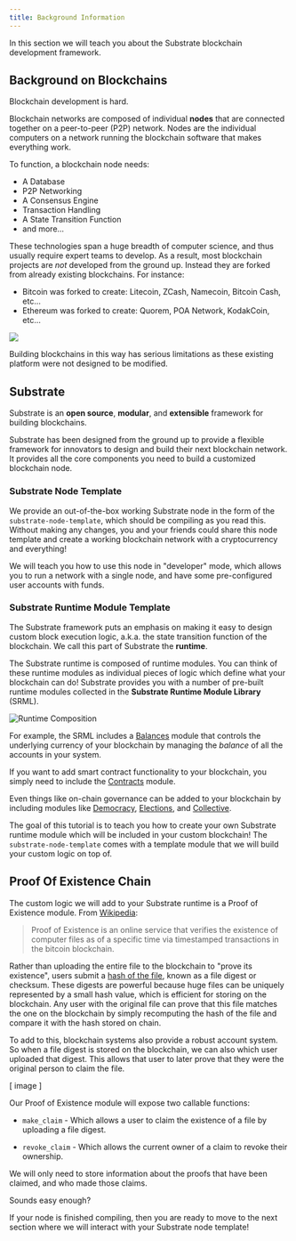 ```yaml
---
title: Background Information
---
```


In this section we will teach you about the Substrate blockchain development framework.

## Background on Blockchains

Blockchain development is hard.

Blockchain networks are composed of individual **nodes** that are connected together on a peer-to-peer (P2P) network. Nodes are the individual computers on a network running the blockchain software that makes everything work.

To function, a blockchain node needs:

* A Database
* P2P Networking
* A Consensus Engine
* Transaction Handling
* A State Transition Function
* and more...

These technologies span a huge breadth of computer science, and thus usually require expert teams to develop. As a result, most blockchain projects are _not_ developed from the ground up. Instead they are forked from already existing blockchains. For instance:

* Bitcoin was forked to create: Litecoin, ZCash, Namecoin, Bitcoin Cash, etc...
* Ethereum was forked to create: Quorem, POA Network, KodakCoin, etc...

![](assets/forks.png)

Building blockchains in this way has serious limitations as these existing platform were not designed to be modified.

## Substrate

Substrate is an **open source**, **modular**, and **extensible** framework for building blockchains.

Substrate has been designed from the ground up to provide a flexible framework for innovators to design and build their next blockchain network. It provides all the core components you need to build a customized blockchain node.

### Substrate Node Template

We provide an out-of-the-box working Substrate node in the form of the `substrate-node-template`, which should be compiling as you read this. Without making any changes, you and your friends could share this node template and create a working blockchain network with a cryptocurrency and everything!

We will teach you how to use this node in "developer" mode, which allows you to run a network with a single node, and have some pre-configured user accounts with funds.

### Substrate Runtime Module Template

The Substrate framework puts an emphasis on making it easy to design custom block execution logic, a.k.a. the state transition function of the blockchain. We call this part of Substrate the **runtime**.

The Substrate runtime is composed of runtime modules. You can think of these runtime modules as individual pieces of logic which define what your blockchain can do! Substrate provides you with a number of pre-built runtime modules collected in the **Substrate Runtime Module Library** (SRML).

![Runtime Composition](assets/runtime.png)

For example, the SRML includes a [Balances](https://substrate.dev/rustdocs/master/srml_balances/index.html) module that controls the underlying currency of your blockchain by managing the _balance_ of all the accounts in your system. 

If you want to add smart contract functionality to your blockchain, you simply need to include the [Contracts](https://substrate.dev/rustdocs/master/srml_contracts/index.html) module.

Even things like on-chain governance can be added to your blockchain by including modules like [Democracy](https://substrate.dev/rustdocs/master/srml_democracy/index.html), [Elections](https://substrate.dev/rustdocs/master/srml_elections/index.html), and [Collective](https://substrate.dev/rustdocs/master/srml_collective/index.html).

The goal of this tutorial is to teach you how to create your own Substrate runtime module which will be included in your custom blockchain! The `substrate-node-template` comes with a template module that we will build your custom logic on top of.

## Proof Of Existence Chain

The custom logic we will add to your Substrate runtime is a Proof of Existence module. From [Wikipedia](https://en.wikipedia.org/wiki/Proof_of_Existence): 

> Proof of Existence is an online service that verifies the existence of computer files as of a specific time via timestamped transactions in the bitcoin blockchain.

Rather than uploading the entire file to the blockchain to "prove its existence", users submit a [hash of the file](https://en.wikipedia.org/wiki/File_verification), known as a file digest or checksum. These digests are powerful because huge files can be uniquely represented by a small hash value, which is efficient for storing on the blockchain. Any user with the original file can prove that this file matches the one on the blockchain by simply recomputing the hash of the file and compare it with the hash stored on chain.

To add to this, blockchain systems also provide a robust account system. So when a file digest is stored on the blockchain, we can also which user uploaded that digest. This allows that user to later prove that they were the original person to claim the file.

[ image ]

Our Proof of Existence module will expose two callable functions:

* `make_claim` - Which allows a user to claim the existence of a file by uploading a file digest.

* `revoke_claim` - Which allows the current owner of a claim to revoke their ownership.

We will only need to store information about the proofs that have been claimed, and who made those claims.

Sounds easy enough?

If your node is finished compiling, then you are ready to move to the next section where we will interact with your Substrate node template!

